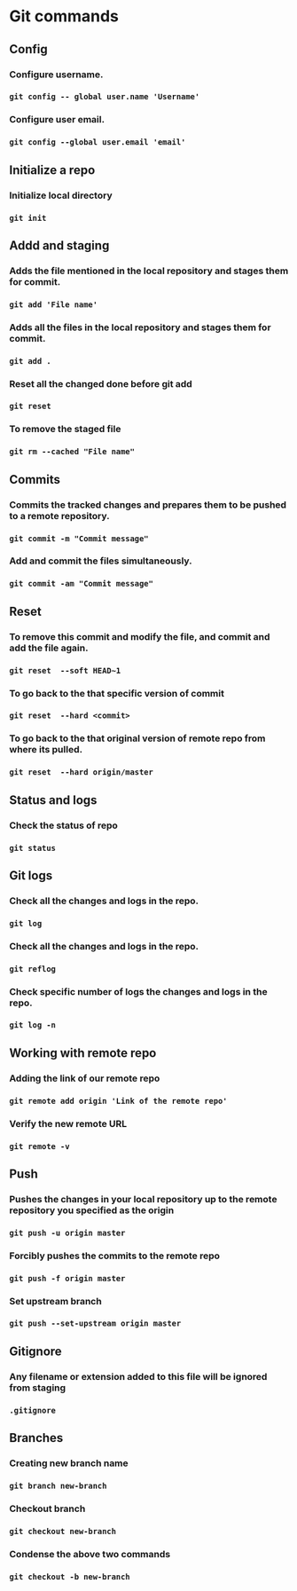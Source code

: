 
# Git commands

## Config
### Configure username.
### `git config -- global user.name 'Username'`
### Configure user email.
### `git config --global user.email 'email'`

## Initialize a repo
### Initialize local directory
### `git init       `                         

## Addd and staging
### Adds the file mentioned in the local repository and stages them for commit.
### `git add 'File name' `                   

### Adds all the files in the local repository and stages them for commit.
### `git add . `         
                       
### Reset all the changed done before git add
### `git reset `

### To remove the staged file
### `git rm --cached "File name"`

## Commits
### Commits the tracked changes and prepares them to be pushed to a remote repository.
### `git commit -m "Commit message"`       

### Add and commit the files simultaneously.
### `git commit -am "Commit message"`       

## Reset
### To remove this commit and modify the file, and commit and add the file again.     
 ###  `git reset  --soft HEAD~1`    

### To go back to the that specific version of commit    
 ###  `git reset  --hard <commit>`    

### To go back to the that original version of remote repo from where its pulled.    
 ###  `git reset  --hard origin/master`    

## Status and logs
 ### Check the status of repo
### `git status`

## Git logs

### Check all the changes and logs in the repo.
### `git log`

### Check all the changes and logs in the repo.
### `git reflog`

### Check specific number of logs the changes and logs in the repo.
### `git log -n`

## Working with remote repo
### Adding the link of our remote repo 
### `git remote add origin 'Link of the remote repo'` 

###  Verify the new remote URL
### `git remote -v`                            
 
 ## Push 
### Pushes the changes in your local repository up to the remote repository you specified as the origin
### `git push -u origin master` 

### Forcibly pushes the commits to the remote repo        
### `git push -f origin master `    
        
### Set upstream branch
### `git push --set-upstream origin master`

## Gitignore 
### Any filename or extension added to this file will be ignored from staging
### ` .gitignore `  

## Branches

### Creating new branch name
### `git branch new-branch `

### Checkout branch
### `git checkout new-branch`

### Condense the above two commands
### `git checkout -b new-branch`
